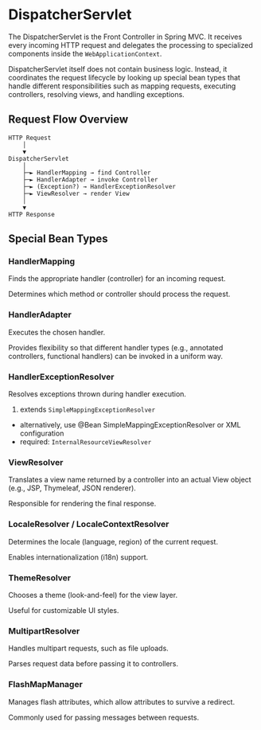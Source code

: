 # DispatcherServlet

The DispatcherServlet is the Front Controller in Spring MVC. It receives every incoming HTTP request and delegates the
processing to specialized components inside the `WebApplicationContext`.

DispatcherServlet itself does not contain business logic. Instead, it coordinates the request lifecycle by looking up
special bean types that handle different responsibilities such as mapping requests, executing controllers, resolving
views, and handling exceptions.

## Request Flow Overview

```
HTTP Request 
    │ 
    ▼ 
DispatcherServlet 
    │ 
    ├─► HandlerMapping → find Controller 
    ├─► HandlerAdapter → invoke Controller 
    ├─► (Exception?) → HandlerExceptionResolver 
    ├─► ViewResolver → render View 
    │ 
    ▼ 
HTTP Response
```

## Special Bean Types

### HandlerMapping

Finds the appropriate handler (controller) for an incoming request.

Determines which method or controller should process the request.

### HandlerAdapter

Executes the chosen handler.

Provides flexibility so that different handler types (e.g., annotated controllers, functional handlers) can be invoked
in a uniform way.

### HandlerExceptionResolver

Resolves exceptions thrown during handler execution.

1. extends `SimpleMappingExceptionResolver`
- alternatively, use @Bean SimpleMappingExceptionResolver or XML configuration
- required: `InternalResourceViewResolver`

### ViewResolver

Translates a view name returned by a controller into an actual View object (e.g., JSP, Thymeleaf, JSON renderer).

Responsible for rendering the final response.

### LocaleResolver / LocaleContextResolver

Determines the locale (language, region) of the current request.

Enables internationalization (i18n) support.

### ThemeResolver

Chooses a theme (look-and-feel) for the view layer.

Useful for customizable UI styles.

### MultipartResolver

Handles multipart requests, such as file uploads.

Parses request data before passing it to controllers.

### FlashMapManager

Manages flash attributes, which allow attributes to survive a redirect.

Commonly used for passing messages between requests.

